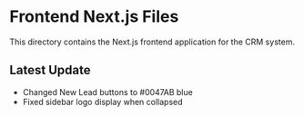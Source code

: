 # Frontend Next.js Files

This directory contains the Next.js frontend application for the CRM system.

## Latest Update
- Changed New Lead buttons to #0047AB blue
- Fixed sidebar logo display when collapsed
